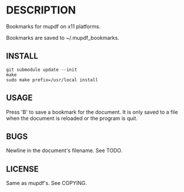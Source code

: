 DESCRIPTION
===========

Bookmarks for mupdf on x11 platforms.

Bookmarks are saved to ~/.mupdf_bookmarks.

INSTALL
-------

```
git submodule update --init
make
sudo make prefix=/usr/local install
```

USAGE
-----

Press 'B' to save a bookmark for the document. It is only saved to a file
when the document is reloaded or the program is quit.

BUGS
----

Newline in the document's filename. See TODO.

LICENSE
-------

Same as mupdf's. See COPYING.

